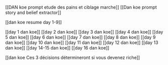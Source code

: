 
[[DAN koe prompt etude des pains et ciblage marche]]
[[Dan koe prompt story and belief extractor]]

[[dan koe resume day 1-9]]

[[day 1 dan koe]]
[[day 2 dan koe]]
[[day 3 dan koe]]
[[day 4 dan koe]]
[[day 5 dan koe]]
[[day 6 dan koe]]
[[day 7 dan koe]]
[[day 8 dan koe]]
[[day 9 dan koe]]
[[day 10 dan koe]]
[[day 11 dan koe]]
[[day 12 dan koe]]
[[day 13 dan koe]]
[[day 14-15 dan koe]]
[[day 16 dan koe]]


[[dan koe Ces 3 décisions détermineront si vous devenez riche]]

